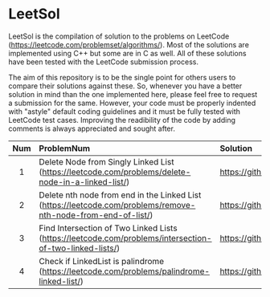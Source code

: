 # LeetSol

LeetSol is the compilation of solution to the problems on LeetCode (https://leetcode.com/problemset/algorithms/). Most of the solutions are implemented using C++ but some are in C as well. All of these solutions have been tested with the LeetCode submission process. 

The aim of this repository is to be the single point for others users to compare their solutions against these. So, whenever you have a better solution in mind than the one implemented here, please feel free to request a submission for the same. However, your code must be properly indented with "astyle" default coding guidelines and it must be fully tested with LeetCode test cases. Improving the readibility of the code by adding comments is always appreciated and sought after. 



Num           | ProblemNum    | Solution
:-------------: | :------------- | :-------------
1 | Delete Node from Singly Linked List (https://leetcode.com/problems/delete-node-in-a-linked-list/) | https://github.com/gitvipin/LeetSol/blob/master/src/list/deleteNode.cpp
2 | Delete nth node from end in the Linked List  (https://leetcode.com/problems/remove-nth-node-from-end-of-list/) | https://github.com/gitvipin/LeetSol/blob/master/src/list/deleteNodeFromEnd.cpp
3 | Find Intersection of Two Linked Lists  (https://leetcode.com/problems/intersection-of-two-linked-lists/) | https://github.com/gitvipin/LeetSol/blob/master/src/list/list_intersection.cpp
4 | Check if LinkedList is palindrome  (https://leetcode.com/problems/palindrome-linked-list/) | https://github.com/gitvipin/LeetSol/blob/master/src/list/palindrome_llist.cpp
